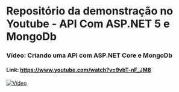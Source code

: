# Repositório da demonstração no Youtube - API Com ASP.NET 5 e MongoDb

### Vídeo: Criando uma API com ASP.NET Core e MongoDb

#### Link: https://www.youtube.com/watch?v=9vbT-nF_JM8

[![Vídeo](https://img.youtube.com/vi/9vbT-nF_JM8/maxresdefault.jpg)](https://www.youtube.com/watch?v=9vbT-nF_JM8)

